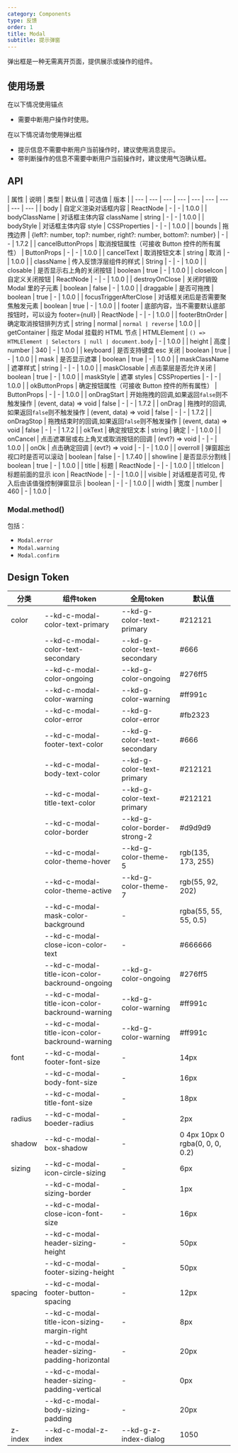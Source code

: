 ```yaml
---
category: Components
type: 反馈
order: 1
title: Modal
subtitle: 提示弹窗
---
```


弹出框是一种无需离开页面，提供展示或操作的组件。

## 使用场景

在以下情况使用锚点

- 需要中断用户操作时使用。

在以下情况请勿使用弹出框

- 提示信息不需要中断用户当前操作时，建议使用消息提示。
- 带判断操作的信息不需要中断用户当前操作时，建议使用气泡确认框。

## API

| 属性 | 说明 | 类型 | 默认值 | 可选值 | 版本 |
| --- | --- | --- | --- | --- | --- | --- | --- | --- |
| body | 自定义渲染对话框内容 | ReactNode | - | - | 1.0.0 |
| bodyClassName | 对话框主体内容 className | string | - | - | 1.0.0 |
| bodyStyle | 对话框主体内容 style | CSSProperties | - | - | 1.0.0 |
| bounds | 拖拽边界 | {left?: number, top?: number, right?: number, bottom?: number} | - | - | 1.7.2 |
| cancelButtonProps | 取消按钮属性（可接收 Button 控件的所有属性） | ButtonProps | - | - | 1.0.0 |
| cancelText | 取消按钮文本 | string | 取消 | - | 1.0.0 |
| className | 传入反馈浮层组件的样式 | String | - | - | 1.0.0 |
| closable | 是否显示右上角的关闭按钮 | boolean | true | - | 1.0.0 |
| closeIcon | 自定义关闭按钮 | ReactNode | - | - | 1.0.0 |
| destroyOnClose | 关闭时销毁 Modal 里的子元素 | boolean | false | - | 1.0.0 |
| draggable | 是否可拖拽 | boolean | true | - | 1.0.0 |
| focusTriggerAfterClose | 对话框关闭后是否需要聚焦触发元素 | boolean | true | - | 1.0.0 |
| footer | 底部内容，当不需要默认底部按钮时，可以设为 footer={null} | ReactNode | - | - | 1.0.0 |
| footerBtnOrder | 确定取消按钮排列方式 | string | normal | ` normal | reverse ` | 1.0.0 |
| getContainer | 指定 Modal 挂载的 HTML 节点 | HTMLElement | `() => HTMLElement | Selectors | null | document.body` | - | 1.0.0 |
| height | 高度 | number | 340 | - | 1.0.0 |
| keyboard | 是否支持键盘 esc 关闭 | boolean | true | - | 1.0.0 |
| mask | 是否显示遮罩 | boolean | true | - | 1.0.0 |
| maskClassName | 遮罩样式 | string | - | - | 1.0.0 |
| maskClosable | 点击蒙层是否允许关闭 | boolean | true | - | 1.0.0 |
| maskStyle | 遮罩 styles | CSSProperties | - | - | 1.0.0 |
| okButtonProps | 确定按钮属性（可接收 Button 控件的所有属性） | ButtonProps | - | - | 1.0.0 |
| onDragStart | 开始拖拽的回调,如果返回`false`则不触发操作 | (event, data) => void \| false | - | - | 1.7.2 |
| onDrag | 拖拽时的回调,如果返回`false`则不触发操作 | (event, data) => void \| false | - | - | 1.7.2 |
| onDragStop | 拖拽结束时的回调,如果返回`false`则不触发操作 | (event, data) => void \| false | - | - | 1.7.2 |
| okText | 确定按钮文本 | string | 确定 | - | 1.0.0 |
| onCancel | 点击遮罩层或右上角叉或取消按钮的回调 | (evt?) => void | - | - | 1.0.0 |
| onOk | 点击确定回调 | (evt?) => void | - | - | 1.0.0 |
| overroll | 弹窗超出视口时是否可以滚动 | boolean | false | - | 1.7.40 |
| showline | 是否显示分割线 | boolean | true | - | 1.0.0 |
| title | 标题 | ReactNode | - | - | 1.0.0 |
| titleIcon | 标题前面的显示 icon | ReactNode | - | - | 1.0.0 |
| visible | 对话框是否可见, 传入后由该值强控制弹窗显示 | boolean | - | - | 1.0.0 |
| width | 宽度 | number | 460 | - | 1.0.0 |

### Modal.method()

包括：

- `Modal.error`
- `Modal.warning`
- `Modal.confirm`

## Design Token

| 分类 | 组件token | 全局token | 默认值 |
| --- | --- | --- | --- |
| color | --kd-c-modal-color-text-primary | --kd-g-color-text-primary | #212121 |
|  | --kd-c-modal-color-text-secondary | --kd-g-color-text-secondary | #666 |
|  | --kd-c-modal-color-ongoing | --kd-g-color-ongoing | #276ff5 |
|  | --kd-c-modal-color-warning | --kd-g-color-warning | #ff991c |
|  | --kd-c-modal-color-error | --kd-g-color-error | #fb2323 |
|  | --kd-c-modal-footer-text-color | --kd-g-color-text-secondary | #666 |
|  | --kd-c-modal-body-text-color | --kd-g-color-text-primary | #212121 |
|  | --kd-c-modal-title-text-color | --kd-g-color-text-primary | #212121 |
|  | --kd-c-modal-color-border | --kd-g-color-border-strong-2 | #d9d9d9 |
|  | --kd-c-modal-color-theme-hover | --kd-g-color-theme-5 | rgb(135, 173, 255) |
|  | --kd-c-modal-color-theme-active | --kd-g-color-theme-7 | rgb(55, 92, 202) |
|  | --kd-c-modal-mask-color-background | - | rgba(55, 55, 55, 0.5) |
|  | --kd-c-modal-close-icon-color-text | - | #666666 |
|  | --kd-c-modal-title-icon-color-backround-ongoing | --kd-g-color-ongoing | #276ff5 |
|  | --kd-c-modal-title-icon-color-backround-warning | --kd-g-color-warning | #ff991c |
|  | --kd-c-modal-title-icon-color-backround-warning | --kd-g-color-warning | #ff991c |
| font | --kd-c-modal-footer-font-size | - | 14px |
|  | --kd-c-modal-body-font-size | - | 16px |
|  | --kd-c-modal-title-font-size | - | 18px |
| radius | --kd-c-modal-boeder-radius | - | 2px |
| shadow | --kd-c-modal-box-shadow | - | 0 4px 10px 0 rgba(0, 0, 0, 0.2) |
| sizing | --kd-c-modal-icon-circle-sizing | - | 6px |
|  | --kd-c-modal-sizing-border | - | 1px |
|  | --kd-c-modal-close-icon-font-size | - | 16px |
|  | --kd-c-modal-header-sizing-height | - | 50px |
|  | --kd-c-modal-footer-sizing-height | - | 50px |
| spacing | --kd-c-modal-footer-button-spacing | - | 12px |
|  | --kd-c-modal-title-icon-sizing-margin-right | - | 8px |
|  | --kd-c-modal-header-sizing-padding-horizontal | - | 20px |
|  | --kd-c-modal-header-sizing-padding-vertical | - | 0px |
|  | --kd-c-modal-body-sizing-padding | - | 20px |
| z-index | --kd-c-modal-z-index | --kd-g-z-index-dialog | 1050 |

